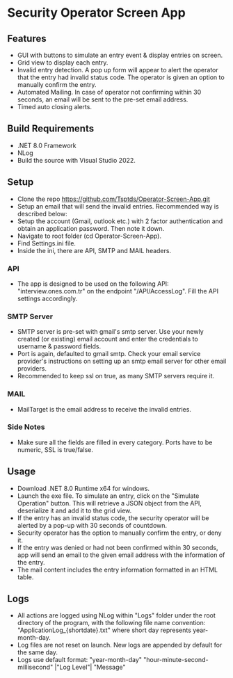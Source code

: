 # Security Operator Screen App
## Features
- GUI with buttons to simulate an entry event & display entries on screen.
- Grid view to display each entry.
- Invalid entry detection. A pop up form will appear to alert the operator that the entry had invalid status code. The operator is given an option to manually confirm the entry.
- Automated Mailing. In case of operator not confirming within 30 seconds, an email will be sent to the pre-set email address.
- Timed auto closing alerts.
## Build Requirements
- .NET 8.0 Framework
- NLog
- Build the source with Visual Studio 2022.
## Setup
- Clone the repo https://github.com/Tsptds/Operator-Screen-App.git
- Setup an email that will send the invalid entries. Recommended way is described below:
- Setup the account (Gmail, outlook etc.) with 2 factor authentication and obtain an application password. Then note it down.
- Navigate to root folder (cd Operator-Screen-App).
- Find Settings.ini file.
- Inside the ini, there are API, SMTP and MAIL headers.
### API
- The app is designed to be used on the following API: "interview.ones.com.tr" on the endpoint "/API/AccessLog". Fill the API settings accordingly.
### SMTP Server
- SMTP server is pre-set with gmail's smtp server. Use your newly created (or existing) email account and enter the credentials to username & password fields.
- Port is again, defaulted to gmail smtp. Check your email service provider's instructions on setting up an smtp email server for other email providers.
- Recommended to keep ssl on true, as many SMTP servers require it.
### MAIL
- MailTarget is the email address to receive the invalid entries.
### Side Notes
- Make sure all the fields are filled in every category. Ports have to be numeric, SSL is true/false.
## Usage
- Download .NET 8.0 Runtime x64 for windows.
- Launch the exe file. To simulate an entry, click on the "Simulate Operation" button. This will retrieve a JSON object from the API, deserialize it and add it to the grid view.
- If the entry has an invalid status code, the security operator will be alerted by a pop-up with 30 seconds of countdown.
- Security operator has the option to manually confirm the entry, or deny it.
- If the entry was denied or had not been confirmed within 30 seconds, app will send an email to the given email address with the information of the entry.
- The mail content includes the entry information formatted in an HTML table.
## Logs
- All actions are logged using NLog within "Logs" folder under the root directory of the program, with the following file name convention:
"ApplicationLog_{shortdate}.txt" where short day represents year-month-day.
- Log files are not reset on launch. New logs are appended by default for the same day.
- Logs use default format:
"year-month-day" "hour-minute-second-millisecond" |"Log Level"| "Message"